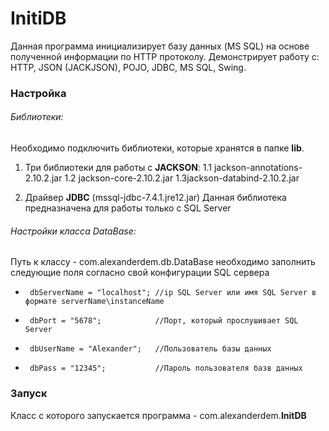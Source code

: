 # InitiDB
Данная программа инициализирует базу данных (MS SQL) на основе полученной информации по HTTP протоколу. 
Демонстрирует работу с:  HTTP, JSON (JACKJSON), POJO, JDBC,  MS SQL, Swing.

### Настройка
###### Библиотеки: 
Необходимо подключить библиотеки, которые хранятся в папке **lib**. 
  1. Три библиотеки для работы с **JACKSON**:
  1.1 jackson-annotations-2.10.2.jar
  1.2 jackson-core-2.10.2.jar
  1.3jackson-databind-2.10.2.jar
  
  2. Драйвер **JDBC** (mssql-jdbc-7.4.1.jre12.jar) Данная библиотека предназначена для работы только с SQL Server
  
###### Настройки класса DataBase:
Путь к классу - com.alexanderdem.db.DataBase
необходимо заполнить следующие поля согласно свой конфигурации SQL сервера
-      dbServerName = "localhost"; //ip SQL Server или имя SQL Server в формате serverName\instanceName
-      dbPort = "5678";            //Порт, который прослушивает SQL Server
-      dbUserName = "Alexander";   //Пользователь базы данных
-      dbPass = "12345";           //Пароль пользователя базв данных

### Запуск 
Класс с которого запускается программа - com.alexanderdem.**InitDB**
